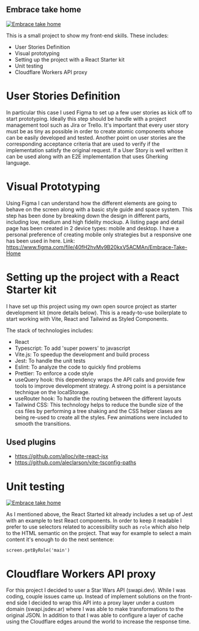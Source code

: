 <!-- ABOUT THE PROJECT -->
## Embrace take home

[![Embrace take home][screenshot]](https://example.com)

This is a small project to show my front-end skills. These includes:

- User Stories Definition
- Visual prototyping
- Setting up the project with a React Starter kit
- Unit testing
- Cloudflare Workers API proxy

# User Stories Definition
In particular this case I used Figma to set up a few user stories as kick off to start prototyping. Ideally this step should be handle with a project management tool such as Jira or Trello. It's important that every user story must be as tiny as possible in order to create atomic components whose can be easily developed and tested.
Another point on user stories are the corresponding acceptance criteria that are used to verify if the implementation satisfy the original request.
If a User Story is well written it can be used along with an E2E implementation that uses Gherking language.

# Visual Prototyping
Using Figma I can understand how the different elements are going to behave on the screen along with a basic style guide and space system. This step has been done by breaking down the design in different parts, including low, medium and high fidelity mockup.
A listing page and detail page has been created in 2 device types: mobile and desktop.
I have a personal preference of creating mobile only strategies but a responsive one has been used in here.
Link: https://www.figma.com/file/40fH2hvMv9B20kxV5ACMAn/Embrace-Take-Home

# Setting up the project with a React Starter kit
I have set up this project using my own open source project as starter development kit (more details below). This is a ready-to-use boilerplate to start working with Vite, React and Tailwind as Styled Components.

The stack of technologies includes:
 - React
 - Typescript: To add 'super powers' to javascript
 - Vite.js: To speedup the development and build process
 - Jest: To handle the unit tests
 - Eslint: To analyze the code to quickly find problems
 - Prettier: To enforce a code style
 - useQuery hook: this dependency wraps the API calls and provide few tools to improve development strategy. A strong point is a persistance technique on the localStorage.
 - useRouter hook: To handle the routing between the different layouts
 - Tailwind CSS: This technology helps to reduce the bundle size of the css files by performing a tree shaking and the CSS helper clases are being re-used to create all the styles. Few animations were included to smooth the transitions.

## Used plugins
- https://github.com/alloc/vite-react-jsx
- https://github.com/aleclarson/vite-tsconfig-paths

# Unit testing
[![Embrace take home][tests]](https://example.com)

As I mentioned above, the React Started kit already includes a set up of Jest with an example to test React components.
In order to keep it readable I prefer to use selectors related to accessibility such as `role` which also help to the HTML semantic on the project. That way for example to select a main content it's enough to do the next sentence:

```screen.getByRole('main')```

# Cloudflare Workers API proxy
For this project I decided to user a Star Wars API (swapi.dev). While I was coding, couple issues came up. Instead of implement solutions on the front-end side I decided to wrap this API into a proxy layer under a custom domain (swapi.jsdev.ar) where I was able to make transformations to the original JSON. In addition to that I was able to configure a layer of cache using the Cloudflare edges around the world to increase the response time.
#
<!-- MARKDOWN LINKS & IMAGES -->
[screenshot]: src/images/screenshot.png
[tests]: src/images/tests.png
